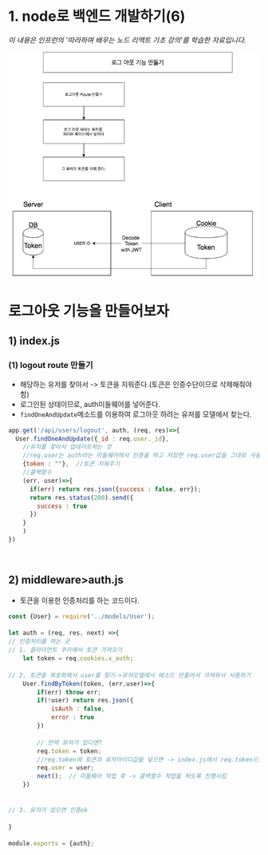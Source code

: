 # 1. node로 백엔드 개발하기(6)
*이 내용은 인프런의 '따라하며 배우는 노드 리액트 기초 강의'를 학습한 자료입니다.*

<img src="./6.png"/>

# 로그아웃 기능을 만들어보자

## 1) index.js
### (1) logout route 만들기
- 해당하는 유저를 찾아서 -> 토큰을 지워준다.(토큰은 인증수단이므로 삭제해줘야함)
- 로그인된 상태이므로, auth미들웨어를 넣어준다.
- `findOneAndUpdate`메소드를 이용하여 로그아웃 하려는 유저를 모델에서 찾는다. 
```js
app.get('/api/users/logout', auth, (req, res)=>{
  User.findOneAndUpdate({_id : req.user._id}, 
    //유저를 찾아서 업데이트하는 것
    //req.user는 auth라는 미들웨어에서 인증을 하고 저장한 req.user값을 그대로 사용하는 것
    {token : ""},  //토큰 지워주기
    //콜백함수
    (err, user)=>{
      if(err) return res.json({success : false, err});
      return res.status(200).send({
        success : true
      })
    }
    )  
})
```
<br/>

## 2) middleware>auth.js
- 토큰을 이용한 인증처리를 하는 코드이다.
```js
const {User} = require('../models/User');

let auth = (req, res, next) =>{
// 인증처리를 하는 곳
// 1. 클라이언트 쿠키에서 토큰 가져오기
    let token = req.cookies.x_auth;  

// 2. 토큰을 복호화해서 user를 찾기->유저모델에서 메소드 만들어서 가져와서 사용하기
    User.findByToken(token, (err,user)=>{
        if(err) throw err;
        if(!user) return res.json({
            isAuth : false,
            error : true
        })

        // 만약 유저가 있다면?
        req.token = token;  
        //req.token에 토큰과 유저아이디값을 넣으면 -> index.js에서 req.token으로 해당 값을 가져올 수 있기때문
        req.user = user;
        next();  // 미들웨어 작업 후 -> 콜백함수 작업을 하도록 진행시킴
    })
    

// 3. 유저가 있으면 인증ok

}

module.exports = {auth};
```


